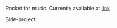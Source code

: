 Pocket for music. Currently avaliable at [link](http://ec2-54-213-179-27.us-west-2.compute.amazonaws.com/).

Side-project.
